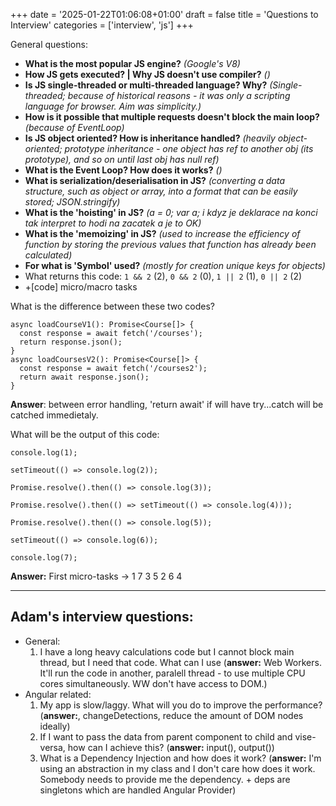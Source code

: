 +++
date = '2025-01-22T01:06:08+01:00'
draft = false
title = 'Questions to Interview'
categories = ['interview', 'js']
+++

General questions:
* **What is the most popular JS engine?** *(Google's V8)*
* **How JS gets executed? | Why JS doesn't use compiler?** *()*
* **Is JS single-threaded or multi-threaded language? Why?** *(Single-threaded; because of historical reasons - it was only a scripting language for browser. Aim was simplicity.)*
* **How is it possible that multiple requests doesn't block the main loop?** *(because of EventLoop)*
* **Is JS object oriented? How is inheritance handled?** *(heavily object-oriented; prototype inheritance - one object has ref to another obj (its prototype), and so on until last obj has null ref)*
* **What is the Event Loop? How does it works?** *()*
* **What is serialization/deserialisation in JS?** *(converting a data structure, such as object or array, into a format that can be easily stored; JSON.stringify)*
* **What is the 'hoisting' in JS?** *(a = 0; var a; i kdyz je deklarace na konci tak interpret to hodi na zacatek a je to OK)*
* **What is the 'memoizing' in JS?** *(used to increase the efficiency of function by storing the previous values that function has already been calculated)*
* **For what is 'Symbol' used?** *(mostly for creation unique keys for objects)*
* What returns this code: ``1 && 2`` (2), ``0 && 2`` (0), ``1 || 2`` (1), ``0 || 2`` (2)
* +[code] micro/macro tasks

What is the difference between these two codes?
```
async loadCourseV1(): Promise<Course[]> {
  const response = await fetch('/courses');
  return response.json();
}
async loadCoursesV2(): Promise<Course[]> {
  const response = await fetch('/courses2');
  return await response.json();
}
```
**Answer**: between error handling, 'return await' if will have try...catch will be catched immedietaly.

What will be the output of this code:
```
console.log(1);

setTimeout(() => console.log(2));

Promise.resolve().then(() => console.log(3));

Promise.resolve().then(() => setTimeout(() => console.log(4)));

Promise.resolve().then(() => console.log(5));

setTimeout(() => console.log(6));

console.log(7);
```
**Answer:** First micro-tasks -> 1 7 3 5 2 6 4

---
## Adam's interview questions:
* General:
    1. I have a long heavy calculations code but I cannot block main thread, but I need that code. What can I use (**answer:** Web Workers. It'll run the code in another, paralell thread - to use multiple CPU cores simultaneously. WW don't have access to DOM.)
* Angular related:
    1. My app is slow/laggy. What will you do to improve the performance? (**answer:**, changeDetections, reduce the amount of DOM nodes ideally) 
    2. If I want to pass the data from parent component to child and vise-versa, how can I achieve this? (**answer:** input(), output())
    2. What is a Dependency Injection and how does it work? (**answer:** I'm using an abstraction in my class and I don't care how does it work. Somebody needs to provide me the dependency. + deps are singletons which are handled Angular Provider)